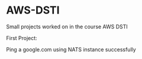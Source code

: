 # AWS-DSTI
Small projects worked on in the course AWS DSTI

First Project:

Ping a google.com using NATS instance successfully

